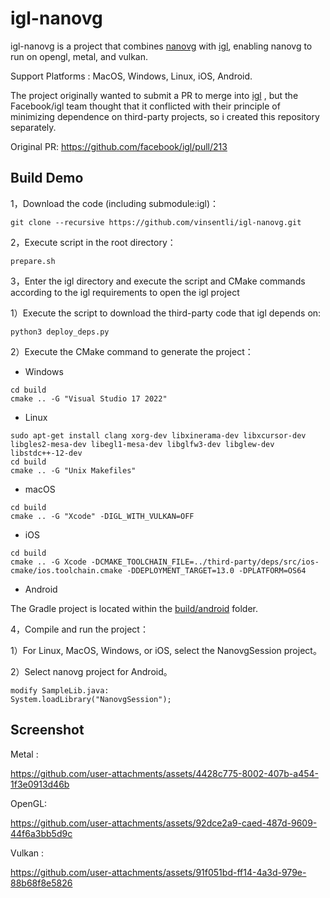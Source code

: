 # igl-nanovg

igl-nanovg is a project that combines [nanovg](https://github.com/memononen/nanovg) with [igl](https://github.com/facebook/igl), enabling nanovg to run on opengl, metal, and vulkan.

Support Platforms : MacOS, Windows, Linux, iOS, Android.

The project originally wanted to submit a PR to merge into [igl](https://github.com/facebook/igl) , but the Facebook/igl team thought that it conflicted with their principle of minimizing dependence on third-party projects, so i created this repository separately.

Original PR: https://github.com/facebook/igl/pull/213

## Build Demo

1，Download the code (including submodule:igl)：
```
git clone --recursive https://github.com/vinsentli/igl-nanovg.git
```

2，Execute script in the root directory：

```
prepare.sh
```

3，Enter the igl directory and execute the script and CMake commands according to the igl requirements to open the igl project

1）Execute the script to download the third-party code that igl depends on:

```
python3 deploy_deps.py

```

2）Execute the CMake command to generate the project：

* Windows

```
cd build
cmake .. -G "Visual Studio 17 2022"
```

* Linux

```
sudo apt-get install clang xorg-dev libxinerama-dev libxcursor-dev libgles2-mesa-dev libegl1-mesa-dev libglfw3-dev libglew-dev libstdc++-12-dev
cd build
cmake .. -G "Unix Makefiles"
```

* macOS

```
cd build
cmake .. -G "Xcode" -DIGL_WITH_VULKAN=OFF
```

* iOS

```
cd build
cmake .. -G Xcode -DCMAKE_TOOLCHAIN_FILE=../third-party/deps/src/ios-cmake/ios.toolchain.cmake -DDEPLOYMENT_TARGET=13.0 -DPLATFORM=OS64
```

* Android

The Gradle project is located within the [build/android](./build/android/) folder.

4，Compile and run the project：

1）For Linux, MacOS, Windows, or iOS, select the NanovgSession project。

2）Select nanovg project for Android。

	modify SampleLib.java:
	System.loadLibrary("NanovgSession");


## Screenshot

Metal :

https://github.com/user-attachments/assets/4428c775-8002-407b-a454-1f3e0913d46b

OpenGL:

https://github.com/user-attachments/assets/92dce2a9-caed-487d-9609-44f6a3bb5d9c

Vulkan  : 

https://github.com/user-attachments/assets/91f051bd-ff14-4a3d-979e-88b68f8e5826
